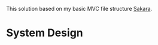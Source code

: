 This solution based on my basic MVC file structure [Sakara](https://github.com/AmrAhmedFekry/Sakara).


# System Design  


